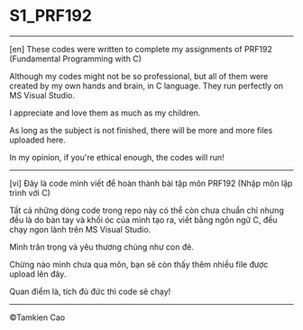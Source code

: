 # S1_PRF192

---

[en] These codes were written to complete my assignments of PRF192 (Fundamental Programming with C)

Although my codes might not be so professional, but all of them were created by my own hands and brain, in C language. They run perfectly on MS Visual Studio.

I appreciate and love them as much as my children.

As long as the subject is not finished, there will be more and more files uploaded here.

In my opinion, if you're ethical enough, the codes will run!

---

[vi] Đây là code mình viết để hoàn thành bài tập môn PRF192 (Nhập môn lập trình với C)

Tất cả những dòng code trong repo này có thể còn chưa chuẩn chỉ nhưng đều là do bàn tay và khối óc của mình tạo ra, viết bằng ngôn ngữ C, đều chạy ngon lành trên MS Visual Studio. 

Mình trân trọng và yêu thương chúng như con đẻ. 

Chừng nào mình chưa qua môn, bạn sẽ còn thấy thêm nhiều file được upload lên đây.

Quan điểm là, tích đủ đức thì code sẽ chạy!

---
©Tamkien Cao
